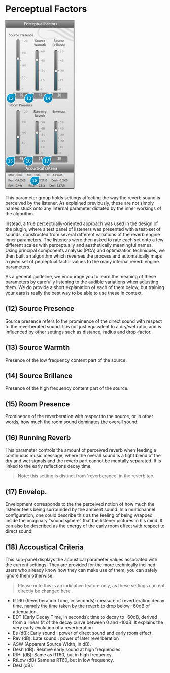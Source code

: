 # Perceptual Factors 

![](../include/spat_05.jpg)

This parameter group holds settings affecting the way the reverb sound is perceived by the listener. As explained 
previously, these are not simply names stuck onto any internal parameter dictated by the inner workings of the algorithm.

Instead, a true perceptually-oriented approach was used in the design of the plugin, where a test panel of listeners was 
presented with a test-set of sounds, constructed from several different variations of the reverb engine inner 
parameters. The listeners were then asked to rate each set onto a few different scales with perceptually and 
aesthetically meaningful names. Using principal components analysis (PCA) and optimization techniques, we then built 
an algorithm which reverses the process and automatically maps a given set of perceptual factor values to the many 
internal reverb engine parameters.


As a general guideline, we encourage you to learn the meaning of these parameters by carefully listening to the audible 
variations when adjusting them. We do provide a short explanation of each of them below, but training your
ears is really the best way to be able to use these in context.


## (12) Source Presence
Source presence refers to the prominence of the direct sound with respect 
to the reverberated sound. It is not just equivalent to a dry/wet ratio, and is
influenced by other settings such as distance, radius and drop-factor.


## (13) Source Warmth
Presence of the low frequency content part of the source.


## (14) Source Brillance
Presence of the high frequency content part of the source.


## (15) Room Presence
Prominence of the reverberation with respect to the source, or in other words,
how much the room sound dominates the overall sound.


## (16) Running Reverb
This parameter controls the amount of perceived reverb when feeding a continuous music message, where the overall
sound is a tight blend of the dry and wet signals and the reverb part cannot be mentally separated. It is linked to the early
reflections decay time.
> Note: this setting is distinct from 'reverberance' in the reverb tab.


## (17) Envelop.
Envelopment corresponds to the the perceived notion of how much the listener feels being surrounded by the ambient
sound. In a multichannel configuration, one could describe this as the feeling of being wrapped inside the imaginary
"sound sphere" that the listener pictures in his mind. It can also be described as the energy of the early room effect with
respect to direct sound.


## (18) Accoustical Criteria
This sub-panel displays the acoustical parameter values associated with the current settings. They are provided for the
more technically inclined users who already know how they can make use of them; you can safely ignore them otherwise.

> Please note this is an indicative feature only, as these settings can not directly be changed here.

* RT60 (Reverberation Time, in seconds): measure of reverberation decay time, namely the time taken by the reverb to
drop below -60dB of attenuation.
* EDT (Early Decay Time, in seconds): time to decay to -60dB, derived from a linear fit of the decay curve between 0 and
-10dB. It explains the very early evolution of a reverberation
* Es (dB): Early sound : power of direct sound and early room effect
* Rev (dB): Late sound : power of later reverberation
* ASW (Apparent Source Width, in dB).
* Desh (dB): Relative early sound at high frequencies
* RtHi (dB): Same as RT60, but in high frequency.
* RtLow (dB) Same as RT60, but in low frequency.
* Desl (dB):
